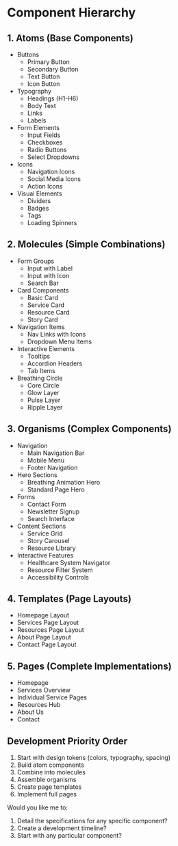 # Component Hierarchy

## 1. Atoms (Base Components)
- Buttons
  - Primary Button
  - Secondary Button
  - Text Button
  - Icon Button
- Typography
  - Headings (H1-H6)
  - Body Text
  - Links
  - Labels
- Form Elements
  - Input Fields
  - Checkboxes
  - Radio Buttons
  - Select Dropdowns
- Icons
  - Navigation Icons
  - Social Media Icons
  - Action Icons
- Visual Elements
  - Dividers
  - Badges
  - Tags
  - Loading Spinners

## 2. Molecules (Simple Combinations)
- Form Groups
  - Input with Label
  - Input with Icon
  - Search Bar
- Card Components
  - Basic Card
  - Service Card
  - Resource Card
  - Story Card
- Navigation Items
  - Nav Links with Icons
  - Dropdown Menu Items
- Interactive Elements
  - Tooltips
  - Accordion Headers
  - Tab Items
- Breathing Circle
  - Core Circle
  - Glow Layer
  - Pulse Layer
  - Ripple Layer

## 3. Organisms (Complex Components)
- Navigation
  - Main Navigation Bar
  - Mobile Menu
  - Footer Navigation
- Hero Sections
  - Breathing Animation Hero
  - Standard Page Hero
- Forms
  - Contact Form
  - Newsletter Signup
  - Search Interface
- Content Sections
  - Service Grid
  - Story Carousel
  - Resource Library
- Interactive Features
  - Healthcare System Navigator
  - Resource Filter System
  - Accessibility Controls

## 4. Templates (Page Layouts)
- Homepage Layout
- Services Page Layout
- Resources Page Layout
- About Page Layout
- Contact Page Layout

## 5. Pages (Complete Implementations)
- Homepage
- Services Overview
- Individual Service Pages
- Resources Hub
- About Us
- Contact

## Development Priority Order
1. Start with design tokens (colors, typography, spacing)
2. Build atom components
3. Combine into molecules
4. Assemble organisms
5. Create page templates
6. Implement full pages

Would you like me to:
1. Detail the specifications for any specific component?
2. Create a development timeline?
3. Start with any particular component? 
